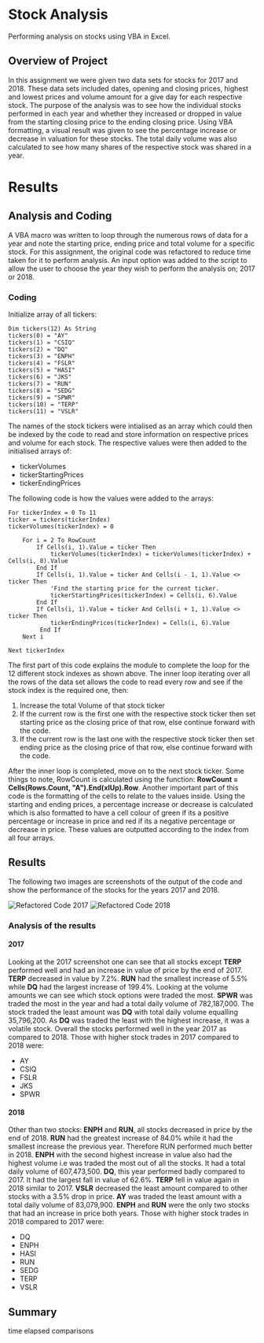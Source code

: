 # Stock Analysis
Performing analysis on stocks using VBA in Excel.
## Overview of Project
In this assignment we were given two data sets for stocks for 2017 and 2018. These data sets included dates, opening and closing prices, highest and lowest prices and volume amount for a give day for each respective stock. The purpose of the analysis was to see how the individual stocks performed in each year and whether they increased or dropped in value from the starting closing price to the ending closing price. Using VBA formatting, a visual result was given to see the percentage increase or decrease in valuation for these stocks. The total daily volume was also calculated to see how many shares of the respective stock was shared in a year.
# Results
## Analysis and Coding
A VBA macro was written to loop through the numerous rows of data for a year and note the starting price, ending price and total volume for a specific stock. For this assignment, the original code was refactored to reduce time taken for it to perform analysis. An input option was added to the script to allow the user to choose the year they wish to perform the analysis on; 2017 or 2018. 
### Coding
Initialize array of all tickers:
    
    Dim tickers(12) As String
    tickers(0) = "AY"
    tickers(1) = "CSIQ"
    tickers(2) = "DQ"
    tickers(3) = "ENPH"
    tickers(4) = "FSLR"
    tickers(5) = "HASI"
    tickers(6) = "JKS"
    tickers(7) = "RUN"
    tickers(8) = "SEDG"
    tickers(9) = "SPWR"
    tickers(10) = "TERP"
    tickers(11) = "VSLR"

The names of the stock tickers were intialised as an array which could then be indexed by the code to read and store information on respective prices and volume for each stock. The respective values were then added to the initialised arrays of:
* tickerVolumes
* tickerStartingPrices
* tickerEndingPrices

The following code is how the values were added to the arrays:

    For tickerIndex = 0 To 11
    ticker = tickers(tickerIndex)
    tickerVolumes(tickerIndex) = 0
 
        For i = 2 To RowCount
            If Cells(i, 1).Value = ticker Then
                tickerVolumes(tickerIndex) = tickerVolumes(tickerIndex) + Cells(i, 8).Value
            End If
            If Cells(i, 1).Value = ticker And Cells(i - 1, 1).Value <> ticker Then
                'Find the starting price for the current ticker.
                tickerStartingPrices(tickerIndex) = Cells(i, 6).Value
            End If
            If Cells(i, 1).Value = ticker And Cells(i + 1, 1).Value <> ticker Then
                tickerEndingPrices(tickerIndex) = Cells(i, 6).Value
             End If
        Next i
        
    Next tickerIndex

The first part of this code explains the module to complete the loop for the 12 different stock indexes as shown above. The inner loop iterating over all the rows of the data set allows the code to read every row and see if the stock index is the required one, then:
1) Increase the total Volume of that stock ticker
2) If the current row is the first one with the respective stock ticker then set starting price as the closing price of that row, else continue forward with the code.
3) If the current row is the last one with the respective stock ticker then set ending price as the closing price of that row, else continue forward with the code.

After the inner loop is completed, move on to the next stock ticker. Some things to note, RowCount is calculated using the function: **RowCount = Cells(Rows.Count, "A").End(xlUp).Row**. Another important part of this code is the formatting of the cells to relate to the values inside. Using the starting and ending prices, a percentage increase or decrease is calculated which is also formatted to have a cell colour of green if its a positive percentage or increase in price and red if its a negative percentage or decrease in price. These values are outputted according to the index from all four arrays.

## Results
The following two images are screenshots of the output of the code and show the performance of the stocks for the years 2017 and 2018.

![Refactored Code 2017](https://user-images.githubusercontent.com/87828174/132926691-612bd55e-2459-4bc3-8b69-9ff96b332616.png)
![Refactored Code 2018](https://user-images.githubusercontent.com/87828174/132926704-fcf23781-b4f2-484d-b4c5-85242b49a471.png)

### Analysis of the results
#### 2017
Looking at the 2017 screenshot one can see that all stocks except **TERP** performed well and had an increase in value of price by the end of 2017. **TERP** decreased in value by 7.2%. **RUN** had the smallest increase of 5.5% while **DQ** had the largest increase of 199.4%. Looking at the volume amounts we can see which stock options were traded the most. **SPWR** was traded the most in the year and had a total daily volume of 782,187,000. The stock traded the least amount was **DQ** with total daily volume equalling 35,796,200. As **DQ** was traded the least with the highest increase, it was a volatile stock. Overall the stocks performed well in the year 2017 as compared to 2018. Those with higher stock trades in 2017 compared to 2018 were:
* AY
* CSIQ
* FSLR
* JKS
* SPWR

#### 2018
Other than two stocks: **ENPH** and **RUN**, all stocks decreased in price by the end of 2018. **RUN** had the greatest increase of 84.0% while it had the smallest increase the previous year. Therefore RUN performed much better in 2018. **ENPH** with the second highest increase in value also had the highest volume i.e was traded the most out of all the stocks. It had a total daily volume of 607,473,500. **DQ**, this year performed badly compared to 2017. It had the largest fall in value of 62.6%. **TERP** fell in value again in 2018 similar to 2017. **VSLR** decreased the least amount compared to other stocks with a 3.5% drop in price. **AY** was traded the least amount with a total daily volume of 83,079,900. **ENPH** and **RUN** were the only two stocks that had an increase in price both years. Those with higher stock trades in 2018 compared to 2017 were:
* DQ
* ENPH
* HASI
* RUN
* SEDG
* TERP
* VSLR

## Summary


time elapsed comparisons

